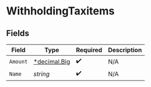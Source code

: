 # WithholdingTaxitems


## Fields

| Field                                                                   | Type                                                                    | Required                                                                | Description                                                             |
| ----------------------------------------------------------------------- | ----------------------------------------------------------------------- | ----------------------------------------------------------------------- | ----------------------------------------------------------------------- |
| `Amount`                                                                | [*decimal.Big](https://pkg.go.dev/github.com/ericlagergren/decimal#Big) | :heavy_check_mark:                                                      | N/A                                                                     |
| `Name`                                                                  | *string*                                                                | :heavy_check_mark:                                                      | N/A                                                                     |